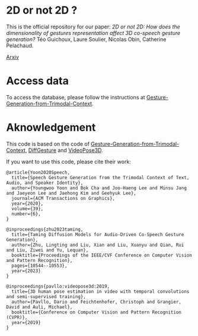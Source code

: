 # 2D or not 2D ?
This is the official repository for our paper: _2D or not 2D: How does the dimensionality of gestures representation affect 3D co-speech gesture generation?_ Téo Guichoux, Laure Soulier, Nicolas Obin, Catherine Pelachaud.

[Arxiv](https://www.arxiv.org/abs/2409.10357)

# Access data
To access the database, please follow the instructions at [Gesture-Generation-from-Trimodal-Context](https://github.com/ai4r/Gesture-Generation-from-Trimodal-Context/tree/master).

# Aknowledgement
This code is based on the code of [Gesture-Generation-from-Trimodal-Context](https://github.com/ai4r/Gesture-Generation-from-Trimodal-Context/tree/master), [DiffGesture](https://github.com/Advocate99/DiffGesture/tree/main) and [VideoPose3D](https://github.com/facebookresearch/VideoPose3D).

If you want to use this code, please cite their work:

```
@article{Yoon2020Speech,
  title={Speech Gesture Generation from the Trimodal Context of Text, Audio, and Speaker Identity},
  author={Youngwoo Yoon and Bok Cha and Joo-Haeng Lee and Minsu Jang and Jaeyeon Lee and Jaehong Kim and Geehyuk Lee},
  journal={ACM Transactions on Graphics},
  year={2020},
  volume={39},
  number={6},
}

@inproceedings{zhu2023taming,
  title={Taming Diffusion Models for Audio-Driven Co-Speech Gesture Generation},
  author={Zhu, Lingting and Liu, Xian and Liu, Xuanyu and Qian, Rui and Liu, Ziwei and Yu, Lequan},
  booktitle={Proceedings of the IEEE/CVF Conference on Computer Vision and Pattern Recognition},
  pages={10544--10553},
  year={2023}
}

@inproceedings{pavllo:videopose3d:2019,
  title={3D human pose estimation in video with temporal convolutions and semi-supervised training},
  author={Pavllo, Dario and Feichtenhofer, Christoph and Grangier, David and Auli, Michael},
  booktitle={Conference on Computer Vision and Pattern Recognition (CVPR)},
  year={2019}
}

```

